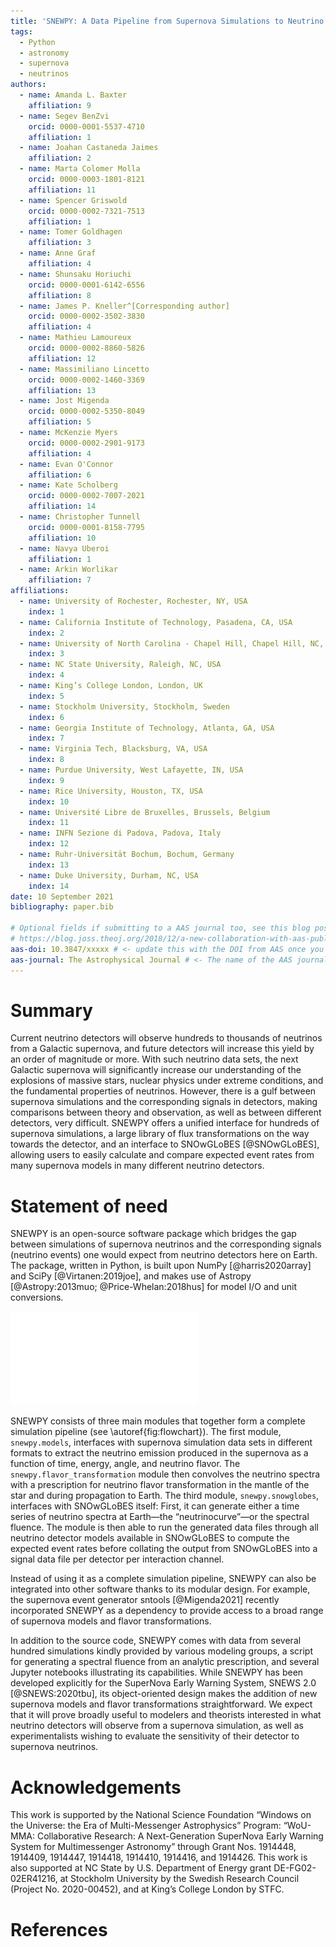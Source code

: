 ```yaml
---
title: 'SNEWPY: A Data Pipeline from Supernova Simulations to Neutrino Signals'
tags:
  - Python
  - astronomy
  - supernova
  - neutrinos
authors:
  - name: Amanda L. Baxter
    affiliation: 9
  - name: Segev BenZvi
    orcid: 0000-0001-5537-4710
    affiliation: 1
  - name: Joahan Castaneda Jaimes
    affiliation: 2
  - name: Marta Colomer Molla
    orcid: 0000-0003-1801-8121
    affiliation: 11
  - name: Spencer Griswold
    orcid: 0000-0002-7321-7513
    affiliation: 1
  - name: Tomer Goldhagen
    affiliation: 3
  - name: Anne Graf
    affiliation: 4
  - name: Shunsaku Horiuchi
    orcid: 0000-0001-6142-6556
    affiliation: 8
  - name: James P. Kneller^[Corresponding author]
    orcid: 0000-0002-3502-3830
    affiliation: 4
  - name: Mathieu Lamoureux
    orcid: 0000-0002-8860-5826 
    affiliation: 12
  - name: Massimiliano Lincetto
    orcid: 0000-0002-1460-3369
    affiliation: 13
  - name: Jost Migenda
    orcid: 0000-0002-5350-8049
    affiliation: 5
  - name: McKenzie Myers
    orcid: 0000-0002-2901-9173
    affiliation: 4
  - name: Evan O'Connor
    affiliation: 6
  - name: Kate Scholberg
    orcid: 0000-0002-7007-2021
    affiliation: 14
  - name: Christopher Tunnell
    orcid: 0000-0001-8158-7795
    affiliation: 10
  - name: Navya Uberoi
    affiliation: 1
  - name: Arkin Worlikar
    affiliation: 7
affiliations:
  - name: University of Rochester, Rochester, NY, USA
    index: 1
  - name: California Institute of Technology, Pasadena, CA, USA
    index: 2
  - name: University of North Carolina - Chapel Hill, Chapel Hill, NC, USA
    index: 3
  - name: NC State University, Raleigh, NC, USA
    index: 4
  - name: King’s College London, London, UK
    index: 5
  - name: Stockholm University, Stockholm, Sweden
    index: 6
  - name: Georgia Institute of Technology, Atlanta, GA, USA
    index: 7
  - name: Virginia Tech, Blacksburg, VA, USA
    index: 8
  - name: Purdue University, West Lafayette, IN, USA
    index: 9
  - name: Rice University, Houston, TX, USA
    index: 10
  - name: Université Libre de Bruxelles, Brussels, Belgium
    index: 11
  - name: INFN Sezione di Padova, Padova, Italy
    index: 12
  - name: Ruhr-Universität Bochum, Bochum, Germany
    index: 13
  - name: Duke University, Durham, NC, USA
    index: 14
date: 10 September 2021
bibliography: paper.bib

# Optional fields if submitting to a AAS journal too, see this blog post:
# https://blog.joss.theoj.org/2018/12/a-new-collaboration-with-aas-publishing
aas-doi: 10.3847/xxxxx # <- update this with the DOI from AAS once you know it.
aas-journal: The Astrophysical Journal # <- The name of the AAS journal.
---
```



# Summary

Current neutrino detectors will observe hundreds to thousands of neutrinos
from a Galactic supernova, and future detectors will increase this yield by
an order of magnitude or more. With such neutrino data sets, the next
Galactic supernova will significantly increase our understanding of the
explosions of massive stars, nuclear physics under extreme conditions, and
the fundamental properties of neutrinos. However, there is a gulf
between supernova simulations and the corresponding signals in detectors,
making comparisons between theory and observation, as well as between
different detectors, very difficult. SNEWPY offers a unified interface for
hundreds of supernova simulations, a large library of flux transformations on
the way towards the detector, and an interface to SNOwGLoBES [@SNOwGLoBES],
allowing users to easily calculate and compare expected event rates from many supernova
models in many different neutrino detectors.

# Statement of need

SNEWPY is an open-source software package which bridges the gap between
simulations of supernova neutrinos and the corresponding signals (neutrino
events) one would expect from neutrino detectors here on Earth. The package,
written in Python, is built upon NumPy [@harris2020array] and SciPy
[@Virtanen:2019joe], and makes use of Astropy [@Astropy:2013muo;
@Price-Whelan:2018hus] for model I/O and unit conversions.

![Flowchart showing the complete SNEWPY pipeline. SNEWPY supports a wide variety of input formats and can output results as plots or as a Python dictionary for further analysis.\label{fig:flowchart}](snewpy-flowchart.pdf)

SNEWPY consists of three main modules that together form a complete
simulation pipeline (see \autoref{fig:flowchart}).
The first module, `snewpy.models`, interfaces with supernova simulation data
sets in different formats to extract the neutrino emission produced in the
supernova as a function of time, energy, angle, and neutrino flavor.
The `snewpy.flavor_transformation` module then
convolves the neutrino spectra with a prescription for neutrino flavor
transformation in the mantle of the star and during propagation to Earth.
The third module, `snewpy.snowglobes`, interfaces with SNOwGLoBES itself:
First, it can generate either a time series of neutrino spectra at Earth—the
“neutrinocurve”—or the spectral fluence. The module is then able to
run the generated data files through all neutrino detector models available in
SNOwGLoBES to compute the expected event rates before collating the
output from SNOwGLoBES into a signal data file per detector per interaction channel.

Instead of using it as a complete simulation pipeline, SNEWPY can also be
integrated into other software thanks to its modular design.
For example, the supernova event generator sntools [@Migenda2021] recently
incorporated SNEWPY as a dependency to provide access to a broad range of
supernova models and flavor transformations.

In addition to the source code, SNEWPY comes with data from several hundred
simulations kindly provided by various modeling groups, a script for
generating a spectral fluence from an analytic prescription, and several
Jupyter notebooks illustrating its capabilities. While SNEWPY has been
developed explicitly for the SuperNova Early Warning System, SNEWS 2.0
[@SNEWS:2020tbu], its object-oriented design makes the addition of new
supernova models and flavor transformations straightforward. We expect that it
will prove broadly useful to modelers and theorists interested in what
neutrino detectors will observe from a supernova simulation, as well as
experimentalists wishing to evaluate the sensitivity of their detector to
supernova neutrinos. 

# Acknowledgements

This work is supported by the National Science Foundation “Windows on the
Universe: the Era of Multi-Messenger Astrophysics” Program: “WoU-MMA:
Collaborative Research: A Next-Generation SuperNova Early Warning System for
Multimessenger Astronomy” through Grant Nos. 1914448, 1914409, 1914447,
1914418, 1914410, 1914416, and 1914426.
This work is also supported at NC State by U.S. Department of Energy grant
DE-FG02-02ER41216, at Stockholm University by the Swedish Research Council
(Project No. 2020-00452), and at King’s College London by STFC.

# References

